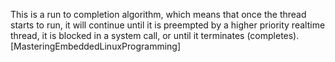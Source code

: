 This is a run to completion algorithm, which means that once the thread starts to run, it will continue until it is preempted by a higher priority realtime thread, it is blocked in a system call, or until it terminates (completes). [MasteringEmbeddedLinuxProgramming]